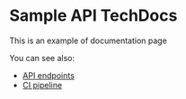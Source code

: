 # Sample API TechDocs

This is an example of documentation page

You can see also:

- [API endpoints](endpoints.md)
- [CI pipeline](ci-pipeline.md)
